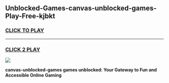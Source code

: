 
## Unblocked-Games-canvas-unblocked-games-Play-Free-kjbkt
<h3>
<a href="https://premium76.site?title=canvas-unblocked-games&ref=12A">CLICK TO PLAY</a></h3>
<hr>

<h3>
<a href="https://premium76.site?title=canvas-unblocked-games&ref=12A">CLICK 2 PLAY</a>
  
</h3>

<a href="https://premium76.site?title=canvas-unblocked-games&ref=12A"><img src="https://clearcache.store/games.png"></a>


**canvas-unblocked-games games unblocked: Your Gateway to Fun and Accessible Online Gaming**
